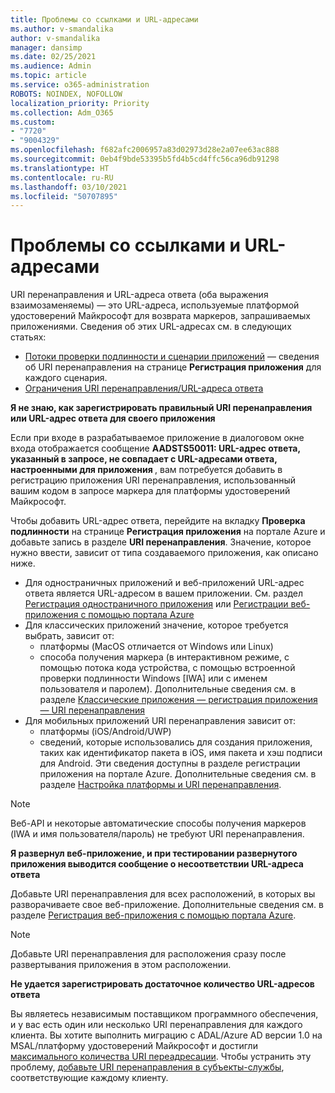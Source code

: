 ```yaml
---
title: Проблемы со ссылками и URL-адресами
ms.author: v-smandalika
author: v-smandalika
manager: dansimp
ms.date: 02/25/2021
ms.audience: Admin
ms.topic: article
ms.service: o365-administration
ROBOTS: NOINDEX, NOFOLLOW
localization_priority: Priority
ms.collection: Adm_O365
ms.custom:
- "7720"
- "9004329"
ms.openlocfilehash: f682afc2006957a83d02973d28e2a07ee63ac888
ms.sourcegitcommit: 0eb4f9bde53395b5fd4b5cd4ffc56ca96db91298
ms.translationtype: HT
ms.contentlocale: ru-RU
ms.lasthandoff: 03/10/2021
ms.locfileid: "50707895"
---
```

# <a name="issues-with-links-and-urls"></a>Проблемы со ссылками и URL-адресами

URI перенаправления и URL-адреса ответа (оба выражения взаимозаменяемы) — это URL-адреса, используемые платформой удостоверений Майкрософт для возврата маркеров, запрашиваемых приложениями. Сведения об этих URL-адресах см. в следующих статьях:

- [Потоки проверки подлинности и сценарии приложений](https://docs.microsoft.com/azure/active-directory/develop/authentication-flows-app-scenarios) — сведения об URI перенаправления на странице **Регистрация приложения** для каждого сценария.
- [Ограничения URI перенаправления/URL-адреса ответа](https://docs.microsoft.com/azure/active-directory/develop/reply-url)

**Я не знаю, как зарегистрировать правильный URI перенаправления или URL-адрес ответа для своего приложения**

Если при входе в разрабатываемое приложение в диалоговом окне входа отображается сообщение **AADSTS50011: URL-адрес ответа, указанный в запросе, не совпадает с URL-адресами ответа, настроенными для приложения <your app ID>**, вам потребуется добавить в регистрацию приложения URI перенаправления, использованный вашим кодом в запросе маркера для платформы удостоверений Майкрософт.

Чтобы добавить URL-адрес ответа, перейдите на вкладку **Проверка подлинности** на странице **Регистрация приложения** на портале Azure и добавьте запись в разделе **URI перенаправления**. Значение, которое нужно ввести, зависит от типа создаваемого приложения, как описано ниже.

- Для одностраничных приложений и веб-приложений URL-адрес ответа является URL-адресом в вашем приложении. См. раздел [Регистрация одностраничного приложения](https://docs.microsoft.com/azure/active-directory/develop/scenario-spa-app-registration#register-a-redirect-uri) или [Регистрации веб-приложения с помощью портала Azure](https://docs.microsoft.com/azure/active-directory/develop/scenario-web-app-sign-user-app-registration?tabs=aspnetcore#register-an-app-using-azure-portal)
- Для классических приложений значение, которое требуется выбрать, зависит от:
    - платформы (MacOS отличается от Windows или Linux)
    - способа получения маркера (в интерактивном режиме, с помощью потока кода устройства, с помощью встроенной проверки подлинности Windows [IWA] или с именем пользователя и паролем).
    Дополнительные сведения см. в разделе [Классические приложения — регистрация приложения — URI перенаправления](https://docs.microsoft.com/azure/active-directory/develop/scenario-desktop-app-registration#redirect-uris)
- Для мобильных приложений URI перенаправления зависит от:
    - платформы (iOS/Android/UWP)
    - сведений, которые использовались для создания приложения, таких как идентификатор пакета в iOS, имя пакета и хэш подписи для Android. Эти сведения доступны в разделе регистрации приложения на портале Azure. Дополнительные сведения см. в разделе [Настройка платформы и URI перенаправления](https://docs.microsoft.com/azure/active-directory/develop/scenario-mobile-app-registration#platform-configuration-and-redirect-uris).

> [!NOTE]
> Веб-API и некоторые автоматические способы получения маркеров (IWA и имя пользователя/пароль) не требуют URI перенаправления.

**Я развернул веб-приложение, и при тестировании развернутого приложения выводится сообщение о несоответствии URL-адреса ответа**

Добавьте URI перенаправления для всех расположений, в которых вы разворачиваете свое веб-приложение. Дополнительные сведения см. в разделе [Регистрация веб-приложения с помощью портала Azure](https://docs.microsoft.com/azure/active-directory/develop/scenario-web-app-sign-user-app-registration).

> [!NOTE]
> Добавьте URI перенаправления для расположения сразу после развертывания приложения в этом расположении.

**Не удается зарегистрировать достаточное количество URL-адресов ответа**

Вы являетесь независимым поставщиком программного обеспечения, и у вас есть один или несколько URI перенаправления для каждого клиента. Вы хотите выполнить миграцию с ADAL/Azure AD версии 1.0 на MSAL/платформу удостоверений Майкрософт и достигли [максимального количества URI переадресации](https://docs.microsoft.com/azure/active-directory/develop/reply-url#maximum-number-of-redirect-uris). Чтобы устранить эту проблему, [добавьте URI перенаправления в субъекты-службы](https://docs.microsoft.com/azure/active-directory/develop/reply-url#add-redirect-uris-to-service-principals), соответствующие каждому клиенту.
